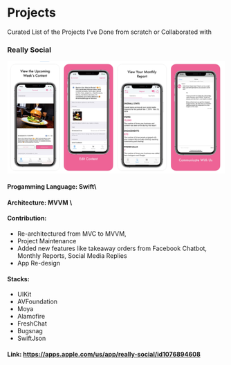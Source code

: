 # Projects
Curated List of the Projects I've Done from scratch or Collaborated with

### Really Social
![ReallySocial](https://github.com/jhadejhade/projects/blob/master/ReallySocial.png)

#### Progamming Language: Swift\
#### Architecture: MVVM \
#### Contribution: 
 - Re-architectured from MVC to MVVM, 
 - Project Maintenance
 - Added new features like takeaway orders from Facebook Chatbot, Monthly Reports, Social Media Replies
 - App Re-design
 
#### Stacks:
 - UIKit
 - AVFoundation
 - Moya
 - Alamofire
 - FreshChat
 - Bugsnag
 - SwiftJson

#### Link: https://apps.apple.com/us/app/really-social/id1076894608
